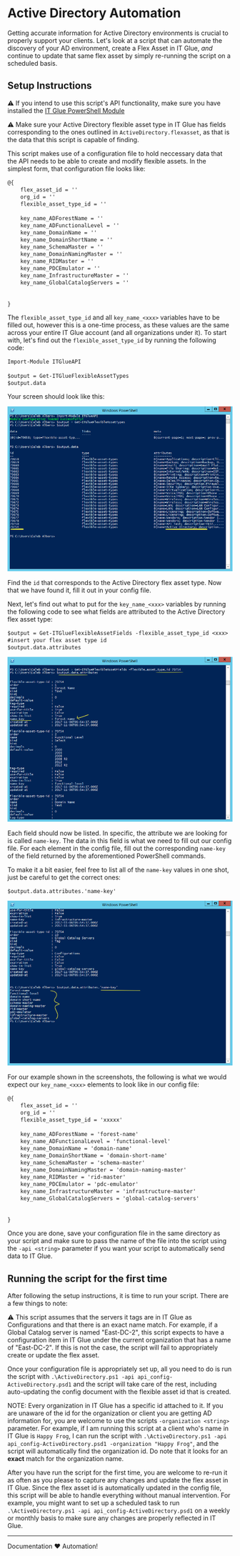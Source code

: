 # Active Directory Automation

Getting accurate information for Active Directory environments is crucial to properly support your clients. Let's look at a script that can automate the discovery of your AD environment, create a Flex Asset in IT Glue, *and* continue to update that same flex asset by simply re-running the script on a scheduled basis.

## Setup Instructions

:warning: If you intend to use this script's API functionality, make sure you have installed the [IT Glue PowerShell Module](https://github.com/itglue/powershellwrapper)

:warning: Make sure your Active Directory flexible asset type in IT Glue has fields corresponding to the ones outlined in `ActiveDirectory.flexasset`, as that is the data that this script is capable of finding.

This script makes use of a configuration file to hold neccessary data that the API needs to be able to create and modify flexible assets. In the simplest form, that configuration file looks like:

```posh
@{
    flex_asset_id = ''
    org_id = ''
    flexible_asset_type_id = ''

    key_name_ADForestName = ''
    key_name_ADFunctionalLevel = ''
    key_name_DomainName = ''
    key_name_DomainShortName = ''
    key_name_SchemaMaster = ''
    key_name_DomainNamingMaster = ''
    key_name_RIDMaster = ''
    key_name_PDCEmulator = ''
    key_name_InfrastructureMaster = ''
    key_name_GlobalCatalogServers = ''


}
```

The `flexible_asset_type_id` and all `key_name_<xxx>` variables have to be filled out, however this is a one-time process, as these values are the same across your entire IT Glue account (and all organizations under it). To start with, let's find out the `flexible_asset_type_id` by running the following code:

```posh
Import-Module ITGlueAPI

$output = Get-ITGlueFlexibleAssetTypes
$output.data
```

Your screen should look like this:

![](docs/activedirectory_instructions_0.png)

Find the `id` that corresponds to the Active Directory flex asset type. Now that we have found it, fill it out in your config file.

Next, let's find out what to put for the `key_name_<xxx>` variables by running the following code to see what fields are attributed to the Active Directory flex asset type:

```posh
$output = Get-ITGlueFlexibleAssetFields -flexible_asset_type_id <xxx> #insert your flex asset type id
$output.data.attributes
```

![](docs/activedirectory_instructions_1.png)

Each field should now be listed. In specific, the attribute we are looking for is called `name-key`. The data in this field is what we need to fill out our config file. For each element in the config file, fill out the corresponding `name-key` of the field returned by the aforementioned PowerShell commands.

To make it a bit easier, feel free to list all of the `name-key` values in one shot, just be careful to get the correct ones:

```posh
$output.data.attributes.'name-key'
```

![](docs/activedirectory_instructions_2.png)

For our example shown in the screenshots, the following is what we would expect our `key_name_<xxx>` elements to look like in our config file:

```posh
@{
    flex_asset_id = ''
    org_id = ''
    flexible_asset_type_id = 'xxxxx'

    key_name_ADForestName = 'forest-name'
    key_name_ADFunctionalLevel = 'functional-level'
    key_name_DomainName = 'domain-name'
    key_name_DomainShortName = 'domain-short-name'
    key_name_SchemaMaster = 'schema-master'
    key_name_DomainNamingMaster = 'domain-naming-master'
    key_name_RIDMaster = 'rid-master'
    key_name_PDCEmulator = 'pdc-emulator'
    key_name_InfrastructureMaster = 'infrastructure-master'
    key_name_GlobalCatalogServers = 'global-catalog-servers'


}
```

Once you are done, save your configuration file in the same directory as your script and make sure to pass the name of the file into the script using the `-api <string>` parameter if you want your script to automatically send data to IT Glue.

## Running the script for the first time

After following the setup instructions, it is time to run your script. There are a few things to note:

:warning: This script assumes that the servers it tags are in IT Glue as Configurations and that there is an exact name match. For example, if a Global Catalog server is named "East-DC-2", this script expects to have a configuration item in IT Glue under the current organization that has a name of "East-DC-2". If this is not the case, the script will fail to appropriately create or update the flex asset.

Once your configuration file is appropriately set up, all you need to do is run the script with `.\ActiveDirectory.ps1 -api api_config-ActiveDirectory.psd1` and the script will take care of the rest, including auto-updating the config document with the flexible asset id that is created.

NOTE: Every organization in IT Glue has a specific id attached to it. If you are unaware of the id for the organization or client you are getting AD information for, you are welcome to use the scripts `-organization <string>` parameter. For example, if I am running this script at a client who's name in IT Glue is `Happy Frog`, I can run the script with `.\ActiveDirectory.ps1 -api api_config-ActiveDirectory.psd1 -organization "Happy Frog"`, and the script will automatically find the organization id. Do note that it looks for an **exact** match for the organization name.

After you have run the script for the first time, you are welcome to re-run it as often as you please to capture any changes and update the flex asset in IT Glue. Since the flex asset id is automatically updated in the config file, this script will be able to handle everything without manual intervention. For example, you might want to set up a scheduled task to run `.\ActiveDirectory.ps1 -api api_config-ActiveDirectory.psd1` on a weekly or monthly basis to make sure any changes are properly reflected in IT Glue.

----

Documentation :heart: Automation!